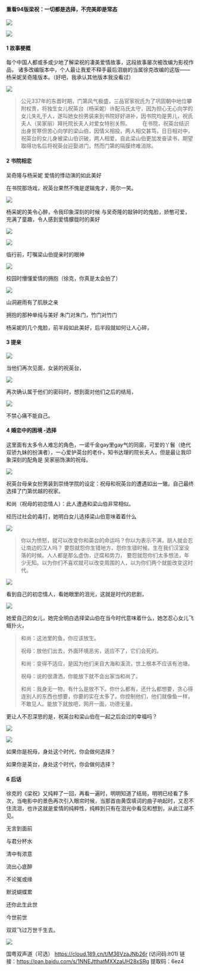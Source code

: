 #### 重看94版梁祝：一切都是选择，不完美即是常态

![](https://tva1.sinaimg.cn/large/008i3skNgy1gvlx120s3wj60md0cg75q02.jpg)




![](https://tva1.sinaimg.cn/large/008i3skNgy1gvlvcdp9o1j607f0d7q3m02.jpg)


#### 1 故事梗概
每个中国人都或多或少地了解梁祝的凄美爱情故事，这段故事屡次被改编为影视作品，
诸多改编版本中，个人最让我爱不释手最后泪崩的当属徐克改编的这版——杨采妮吴奇隆版本。（好吧，我承认其他版本我没看过）

![](https://tva1.sinaimg.cn/large/008i3skNgy1gvlyyqxilqj61sx0u0djk02.jpg)



> 公元337年的东晋时期，门第风气极盛，三品官家祝氏为了巩固朝中地位攀附权贵，将独生女儿祝英台（杨采妮）许配马氏太守，因为担心无心向学的女儿失礼于人，遂叫她女扮男装来到书院好好进补，因书院均是男儿，祝氏夫人（吴家丽）拜托院长夫人对爱女特别关照。
> 　　在书院，祝英台结识出身贫寒但苦心向学的梁山伯，因情义相投，两人相交甚笃，日日相对中，祝英台的女儿身被梁山伯识破，两人相爱。自此梁山伯更加发奋读书，期望取得功名后将祝英台迎娶进门，然而门第的隔膜终难消除。



#### 2 书院相恋

吴奇隆与杨采妮 爱情的悸动演的如此美好

在书院那场戏，祝英台果然不愧是逻辑鬼才，莞尔一笑。

![](https://tva1.sinaimg.cn/large/008i3skNgy1gvlztx1lwpj60u00xi77v02.jpg)








杨采妮的美令心醉，令我印象深刻的时候 与吴奇隆的敲钟时的鬼脸，娇憨可爱，充满了童趣，令人感到爱情朦胧时的美好

![](https://tva1.sinaimg.cn/large/008i3skNgy1gvlwk209bwj60sg0yxdi102.jpg)





![](https://tva1.sinaimg.cn/large/008i3skNgy1gvlwtvzsqvj60m80ci74n02.jpg)

临行前，叮嘱梁山伯提亲时的眼神

![](https://tva1.sinaimg.cn/large/008i3skNgy1gvlws3qjm1j608b04pmx402.jpg)

校园时懵懂爱情的拥抱（徐克，你真是太会拍了）

![](https://tva1.sinaimg.cn/large/008i3skNgy1gvlx120s3wj60md0cg75q02.jpg)

山洞避雨有了肌肤之亲

拥抱的那种单纯与美好
朱门对朱门，竹门对竹门

杨采妮的几个鬼脸，前半段如此美好，后半段就如何让人心碎，







#### 3 提亲

![](https://tva1.sinaimg.cn/large/008i3skNgy1gvlwb8qhk2j615r0q4wjc02.jpg)

当他们再次见面，女装的祝英台，





![](https://tva1.sinaimg.cn/large/008i3skNgy1gvlwbp1u68j60zk0k00tx02.jpg)

再次确认属于他们的密码时，想到面对他们之后的结局，

![](https://tva1.sinaimg.cn/large/008i3skNgy1gvlzgdvh13j60u0110djo02.jpg)

不禁心痛不能自己。

#### 4 婚恋中的困境 -选择





这里面有太多令人难忘的角色，一诺千金gay里gay气的同窗，可爱的丫鬟（绝代双骄九妹的扮演者），一心爱护英台的老仆，知书达理的院长夫人，但是最让我印象深刻的配角是 吴家丽饰演的祝母。

![](https://tva1.sinaimg.cn/large/008i3skNgy1gvlzj3ywhtj61sx0u0n2f02.jpg)



祝英台母亲女扮男装到崇绮学院的设定：祝母和祝英台的遭遇如出一辙。自己最终选择了门第优越的祝家。

和尚（祝母的初恋情人）：此人遭遇和梁山伯非常相似。



经历过社会的毒打，她明白女儿选择梁山伯意味着着什么

![](https://tva1.sinaimg.cn/large/008i3skNgy1gvlwhsfyycj60m81e8goe02.jpg)



> 你以为愤怒，就可以改变你和英台的命运吗？你以为表示不满，胡人就会忍让南边的汉人吗？
> 要怨就怨你生错地方，怨你生错时候。生在我们汉室没落的时候。人人都是那么虚伪，迂腐和势力，
> 要怨就怨你们太多想法，年少无知。以为你们不喜欢就可以改变周围的人，以为你们两个就能改变这时代。

![](https://tva1.sinaimg.cn/large/008i3skNgy1gvlzquqxdrj61sx0u0n1s02.jpg)



看到自己的初恋情人，看她眼里的泪光，这就是时代的悲剧，



![](https://tva1.sinaimg.cn/large/008i3skNgy1gvlzepw8lbj61sx0u0wj102.jpg)



她爱自己的女儿，她完全明白选择梁山伯在当今时代意味着什么，她怎忍心女儿飞蛾扑火，



> 和尚：这池里的鱼，你应该放生。
>
> 祝母：放他们出去，外面环境恶劣，适应不了，它们会死的。
>
> 和尚：变得不适应，是因为他们来自大海和溪流，世上根本不应该有池塘。
>
> 祝母：说的很潇洒，你能放下就不会出家当和尚了。
>
> 和尚：我身无一物，有什么是放不下。你什么都有，还什么都想要，贪心得连别人的东西也想要，你要的实在太多了。你控制他们，他们就像鱼一样，不敢见人。能放下就放吧，网开一面，功德无量。



更让人不忍深思的是，祝英台和梁山伯在一起之后会过的幸福吗？



![](https://tva1.sinaimg.cn/large/008i3skNgy1gvlz0ied1wj61sx0u0dlq02.jpg)



![](https://tva1.sinaimg.cn/large/008i3skNgy1gvlz1fkqbtj61sx0u00yl02.jpg)



如果你是祝母，身处这个时代，你会做何选择？

如果你是英台，身处这个时代，你会做何选择？



#### 6 后话



徐克的《梁祝》又纯粹了一回，再看一遍时，明明知道了结局，明明已经看了多次，当电影中的景色再次引入眼帘时候，当那首由黄霑填词的曲子响起时，又忍不住流泪，也许这就是爱情的纯粹性，纯粹到只有在泪光中看见和想到，从此江湖不见。




无言到面前

与君分杯水

清中有浓意

流出心底醉

不论冤或缘

默说蝴蝶累

还你此生此世

今世前世

双双飞过万世千生去。

![](https://tva1.sinaimg.cn/large/008i3skNgy1gvlzm5d8i4j60dp0jh0w002.jpg)



国粤双声道（可选）
https://cloud.189.cn/t/M36VzaJNb26r (访问码:lt01)
链接：https://pan.baidu.com/s/1NNEJtthatMXXzaUH28xSRg 
提取码：6ez4
